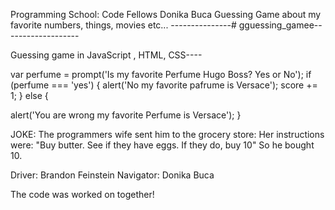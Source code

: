 Programming School: Code Fellows
Donika Buca
Guessing Game about my favorite numbers, things, movies etc...
---------------# gguessing_gamee-------------------

Guessing game in JavaScript , HTML, CSS----


var perfume = prompt('Is my favorite Perfume Hugo Boss? Yes or No');
   if (perfume === 'yes') {
    alert('No my favorite pafrume is Versace');
  score += 1;
 } else {

   alert('You are wrong my favorite Perfume is Versace');
 }


 JOKE:
         The programmers wife sent him to the grocery store:
         Her instructions were:
         "Buy butter. See if they have eggs. If they do, buy 10"
         So he bought 10.

Driver: Brandon Feinstein
Navigator: Donika Buca

The code was worked on together!
